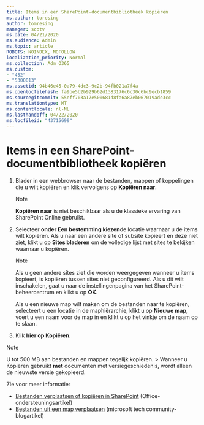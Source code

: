```yaml
---
title: Items in een SharePoint-documentbibliotheek kopiëren
ms.author: toresing
author: tomresing
manager: scotv
ms.date: 04/21/2020
ms.audience: Admin
ms.topic: article
ROBOTS: NOINDEX, NOFOLLOW
localization_priority: Normal
ms.collection: Adm_O365
ms.custom:
- "452"
- "5300013"
ms.assetid: 94b46e45-0a79-4dc3-9c2b-94fb021a7f4a
ms.openlocfilehash: fa9be5b2b929b62d1383176c6c30c6bc9ecb1859
ms.sourcegitcommit: 55eff703a17e500681d8fa6a87eb067019ade3cc
ms.translationtype: MT
ms.contentlocale: nl-NL
ms.lasthandoff: 04/22/2020
ms.locfileid: "43715699"
---
```

# <a name="copy-items-in-a-sharepoint-document-library"></a>Items in een SharePoint-documentbibliotheek kopiëren

1. Blader in een webbrowser naar de bestanden, mappen of koppelingen die u wilt kopiëren en klik vervolgens op **Kopiëren naar**.

    > [!NOTE]
    > **Kopiëren naar** is niet beschikbaar als u de klassieke ervaring van SharePoint Online gebruikt.
  
2. Selecteer **onder Een bestemming kiezen**de locatie waarnaar u de items wilt kopiëren. Als u naar een andere site of subsite kopieert en deze niet ziet, klikt u op **Sites bladeren** om de volledige lijst met sites te bekijken waarnaar u kopiëren.

    > [!NOTE]
    > Als u geen andere sites ziet die worden weergegeven wanneer u items kopieert, is kopiëren tussen sites niet geconfigureerd. Als u dit wilt inschakelen, gaat u naar de instellingenpagina van het SharePoint-beheercentrum en klikt u op **OK**.
  
    Als u een nieuwe map wilt maken om de bestanden naar te kopiëren, selecteert u een locatie in de maphiërarchie, klikt u op **Nieuwe map,** voert u een naam voor de map in en klikt u op het vinkje om de naam op te slaan.

3. Klik **hier op Kopiëren**.

> [!NOTE]
> U tot 500 MB aan bestanden en mappen tegelijk kopiëren. > Wanneer u Kopiëren gebruikt **met** documenten met versiegeschiedenis, wordt alleen de nieuwste versie gekopieerd.
  
Zie voor meer informatie:

 - [Bestanden verplaatsen of kopiëren in SharePoint](https://support.office.com/article/move-or-copy-files-in-sharepoint-00e2f483-4df3-46be-a861-1f5f0c1a87bc) (Office-ondersteuningsartikel)
 - [Bestanden uit een map verplaatsen](https://techcommunity.microsoft.com/t5/Microsoft-SharePoint-Blog/Now-move-files-anywhere-in-Office-365-SharePoint-and-OneDrive/ba-p/146973) (microsoft tech community-blogartikel)   